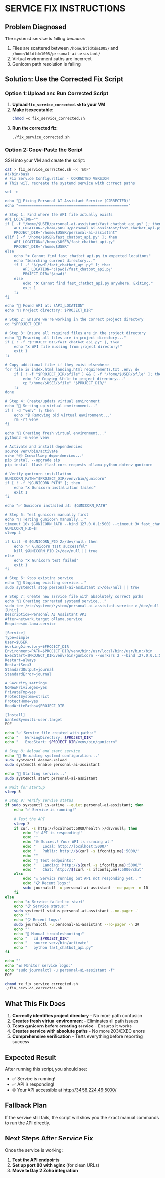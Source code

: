 # SERVICE FIX INSTRUCTIONS

## Problem Diagnosed
The systemd service is failing because:
1. Files are scattered between `/home/btldtdm1005/` and `/home/btldtdm1005/personal-ai-assistant/`
2. Virtual environment paths are incorrect
3. Gunicorn path resolution is failing

## Solution: Use the Corrected Fix Script

### Option 1: Upload and Run Corrected Script

1. **Upload `fix_service_corrected.sh` to your VM**
2. **Make it executable:**
   ```bash
   chmod +x fix_service_corrected.sh
   ```
3. **Run the corrected fix:**
   ```bash
   ./fix_service_corrected.sh
   ```

### Option 2: Copy-Paste the Script

SSH into your VM and create the script:

```bash
cat > fix_service_corrected.sh << 'EOF'
#!/bin/bash
# Fix Service Configuration - CORRECTED VERSION
# This will recreate the systemd service with correct paths

set -e

echo "🔧 Fixing Personal AI Assistant Service (CORRECTED)"
echo "=================================================="

# Step 1: Find where the API file actually exists
API_LOCATION=""
if [ -f "/home/$USER/personal-ai-assistant/fast_chatbot_api.py" ]; then
    API_LOCATION="/home/$USER/personal-ai-assistant/fast_chatbot_api.py"
    PROJECT_DIR="/home/$USER/personal-ai-assistant"
elif [ -f "/home/$USER/fast_chatbot_api.py" ]; then
    API_LOCATION="/home/$USER/fast_chatbot_api.py"
    PROJECT_DIR="/home/$USER"
else
    echo "❌ Cannot find fast_chatbot_api.py in expected locations"
    echo "Searching current directory..."
    if [ -f "$(pwd)/fast_chatbot_api.py" ]; then
        API_LOCATION="$(pwd)/fast_chatbot_api.py"
        PROJECT_DIR="$(pwd)"
    else
        echo "❌ Cannot find fast_chatbot_api.py anywhere. Exiting."
        exit 1
    fi
fi

echo "📍 Found API at: $API_LOCATION"
echo "📁 Project directory: $PROJECT_DIR"

# Step 2: Ensure we're working in the correct project directory
cd "$PROJECT_DIR"

# Step 3: Ensure all required files are in the project directory
echo "🔧 Ensuring all files are in project directory..."
if [ ! -f "$PROJECT_DIR/fast_chatbot_api.py" ]; then
    echo "❌ API file missing from project directory!"
    exit 1
fi

# Copy additional files if they exist elsewhere
for file in index.html landing.html requirements.txt .env; do
    if [ ! -f "$PROJECT_DIR/$file" ] && [ -f "/home/$USER/$file" ]; then
        echo "📋 Copying $file to project directory..."
        cp "/home/$USER/$file" "$PROJECT_DIR/"
    fi
done

# Step 4: Create/update virtual environment
echo "🐍 Setting up virtual environment..."
if [ -d "venv" ]; then
    echo "🗑️ Removing old virtual environment..."
    rm -rf venv
fi

echo "🔧 Creating fresh virtual environment..."
python3 -m venv venv

# Activate and install dependencies
source venv/bin/activate
echo "📦 Installing dependencies..."
pip install --upgrade pip
pip install flask flask-cors requests ollama python-dotenv gunicorn

# Verify gunicorn installation
GUNICORN_PATH="$PROJECT_DIR/venv/bin/gunicorn"
if [ ! -f "$GUNICORN_PATH" ]; then
    echo "❌ Gunicorn installation failed"
    exit 1
fi

echo "✅ Gunicorn installed at: $GUNICORN_PATH"

# Step 5: Test gunicorn manually first
echo "🧪 Testing gunicorn manually..."
timeout 10s $GUNICORN_PATH --bind 127.0.0.1:5001 --timeout 30 fast_chatbot_api:app &
GUNICORN_PID=$!
sleep 3

if kill -0 $GUNICORN_PID 2>/dev/null; then
    echo "✅ Gunicorn test successful"
    kill $GUNICORN_PID 2>/dev/null || true
else
    echo "❌ Gunicorn test failed"
    exit 1
fi

# Step 6: Stop existing service
echo "🛑 Stopping existing service..."
sudo systemctl stop personal-ai-assistant 2>/dev/null || true

# Step 7: Create new service file with absolutely correct paths
echo "📝 Creating corrected systemd service..."
sudo tee /etc/systemd/system/personal-ai-assistant.service > /dev/null << EOF
[Unit]
Description=Personal AI Assistant API
After=network.target ollama.service
Requires=ollama.service

[Service]
Type=simple
User=$USER
WorkingDirectory=$PROJECT_DIR
Environment=PATH=$PROJECT_DIR/venv/bin:/usr/local/bin:/usr/bin:/bin
ExecStart=$PROJECT_DIR/venv/bin/gunicorn --workers 2 --bind 127.0.0.1:5000 --timeout 120 --keep-alive 2 --max-requests 1000 --max-requests-jitter 50 fast_chatbot_api:app
Restart=always
RestartSec=3
StandardOutput=journal
StandardError=journal

# Security settings
NoNewPrivileges=yes
PrivateTmp=yes
ProtectSystem=strict
ProtectHome=yes
ReadWritePaths=$PROJECT_DIR

[Install]
WantedBy=multi-user.target
EOF

echo "✅ Service file created with paths:"
echo "   WorkingDirectory: $PROJECT_DIR"
echo "   ExecStart: $PROJECT_DIR/venv/bin/gunicorn"

# Step 8: Reload and start service
echo "🔄 Reloading systemd configuration..."
sudo systemctl daemon-reload
sudo systemctl enable personal-ai-assistant

echo "🚀 Starting service..."
sudo systemctl start personal-ai-assistant

# Wait for startup
sleep 5

# Step 9: Verify service status
if sudo systemctl is-active --quiet personal-ai-assistant; then
    echo "✅ Service is running!"
    
    # Test the API
    sleep 2
    if curl -s http://localhost:5000/health >/dev/null; then
        echo "✅ API is responding!"
        echo ""
        echo "🌐 Success! Your API is running at:"
        echo "   Local: http://localhost:5000/"
        echo "   Public: http://$(curl -s ifconfig.me):5000/"
        echo ""
        echo "📱 Test endpoints:"
        echo "   Landing: http://$(curl -s ifconfig.me):5000/"
        echo "   Chat: http://$(curl -s ifconfig.me):5000/chat"
    else
        echo "⚠️ Service running but API not responding yet..."
        echo "📋 Recent logs:"
        sudo journalctl -u personal-ai-assistant --no-pager -n 10
    fi
else
    echo "❌ Service failed to start"
    echo "📋 Service status:"
    sudo systemctl status personal-ai-assistant --no-pager -l
    echo ""
    echo "📋 Recent logs:"
    sudo journalctl -u personal-ai-assistant --no-pager -n 20
    echo ""
    echo "🔧 Manual troubleshooting:"
    echo "   cd $PROJECT_DIR"
    echo "   source venv/bin/activate"
    echo "   python fast_chatbot_api.py"
fi

echo ""
echo "📊 Monitor service logs:"
echo "sudo journalctl -u personal-ai-assistant -f"
EOF

chmod +x fix_service_corrected.sh
./fix_service_corrected.sh
```

## What This Fix Does

1. **Correctly identifies project directory** - No more path confusion
2. **Creates fresh virtual environment** - Eliminates all path issues
3. **Tests gunicorn before creating service** - Ensures it works
4. **Creates service with absolute paths** - No more 203/EXEC errors
5. **Comprehensive verification** - Tests everything before reporting success

## Expected Result

After running this script, you should see:
- ✅ Service is running!
- ✅ API is responding!
- 🌐 Your API accessible at http://34.58.224.46:5000/

## Fallback Plan

If the service still fails, the script will show you the exact manual commands to run the API directly.

## Next Steps After Service Fix

Once the service is working:
1. **Test the API endpoints**
2. **Set up port 80 with nginx** (for clean URLs)
3. **Move to Day 2 Zoho integration**
